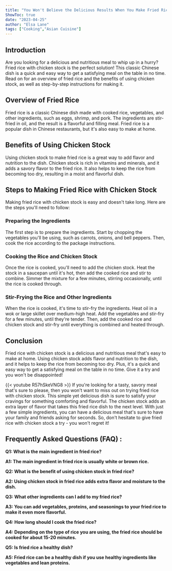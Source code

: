 ```yaml
---
title: "You Won't Believe the Delicious Results When You Make Fried Rice with Chicken Stock!"
ShowToc: true 
date: "2023-04-25"
author: "Elsa Lane" 
tags: ["Cooking","Asian Cuisine"]
---
```

## Introduction

Are you looking for a delicious and nutritious meal to whip up in a hurry? Fried rice with chicken stock is the perfect solution! This classic Chinese dish is a quick and easy way to get a satisfying meal on the table in no time. Read on for an overview of fried rice and the benefits of using chicken stock, as well as step-by-step instructions for making it.

## Overview of Fried Rice

Fried rice is a classic Chinese dish made with cooked rice, vegetables, and other ingredients, such as eggs, shrimp, and pork. The ingredients are stir-fried in oil, and the result is a flavorful and filling meal. Fried rice is a popular dish in Chinese restaurants, but it's also easy to make at home.

## Benefits of Using Chicken Stock

Using chicken stock to make fried rice is a great way to add flavor and nutrition to the dish. Chicken stock is rich in vitamins and minerals, and it adds a savory flavor to the fried rice. It also helps to keep the rice from becoming too dry, resulting in a moist and flavorful dish.

## Steps to Making Fried Rice with Chicken Stock

Making fried rice with chicken stock is easy and doesn't take long. Here are the steps you'll need to follow:

### Preparing the Ingredients

The first step is to prepare the ingredients. Start by chopping the vegetables you'll be using, such as carrots, onions, and bell peppers. Then, cook the rice according to the package instructions.

### Cooking the Rice and Chicken Stock

Once the rice is cooked, you'll need to add the chicken stock. Heat the stock in a saucepan until it's hot, then add the cooked rice and stir to combine. Simmer the mixture for a few minutes, stirring occasionally, until the rice is cooked through.

### Stir-Frying the Rice and Other Ingredients

When the rice is cooked, it's time to stir-fry the ingredients. Heat oil in a wok or large skillet over medium-high heat. Add the vegetables and stir-fry for a few minutes, until they're tender. Then, add the cooked rice and chicken stock and stir-fry until everything is combined and heated through.

## Conclusion

Fried rice with chicken stock is a delicious and nutritious meal that's easy to make at home. Using chicken stock adds flavor and nutrition to the dish, and it helps to keep the rice from becoming too dry. Plus, it's a quick and easy way to get a satisfying meal on the table in no time. Give it a try and you won't be disappointed!

{{< youtube R57hSkeVNG8 >}} 
If you're looking for a tasty, savory meal that's sure to please, then you won't want to miss out on trying fried rice with chicken stock. This simple yet delicious dish is sure to satisfy your cravings for something comforting and flavorful. The chicken stock adds an extra layer of flavor that takes this fried rice dish to the next level. With just a few simple ingredients, you can have a delicious meal that's sure to have your family and friends asking for seconds. So, don't hesitate to give fried rice with chicken stock a try - you won't regret it!

## Frequently Asked Questions (FAQ) :
**Q1: What is the main ingredient in fried rice?**

**A1: The main ingredient in fried rice is usually white or brown rice.**

**Q2: What is the benefit of using chicken stock in fried rice?**

**A2: Using chicken stock in fried rice adds extra flavor and moisture to the dish.**

**Q3: What other ingredients can I add to my fried rice?**

**A3: You can add vegetables, proteins, and seasonings to your fried rice to make it even more flavorful.**

**Q4: How long should I cook the fried rice?**

**A4: Depending on the type of rice you are using, the fried rice should be cooked for about 15-20 minutes.**

**Q5: Is fried rice a healthy dish?**

**A5: Fried rice can be a healthy dish if you use healthy ingredients like vegetables and lean proteins.**




